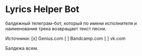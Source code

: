 # Lyrics Helper Bot
балдежный телеграм-бот, который по имени исполнителя и наименования трека возвращает текст песни.

Источники:
[x] Genius.com
[ ] Bandcamp.com
[ ] vk.com

Балдежа всем.
